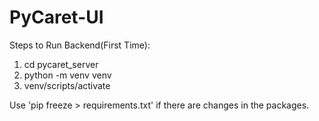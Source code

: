 # PyCaret-UI

Steps to Run Backend(First Time):
1) cd pycaret_server
2) python -m venv venv 
3) venv/scripts/activate


Use 'pip freeze > requirements.txt' if there are changes in the packages. 
